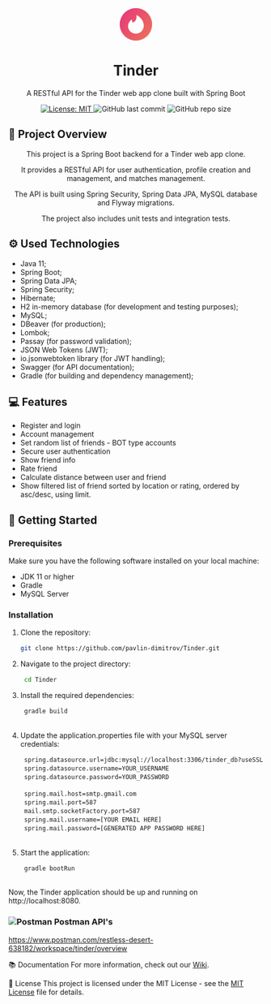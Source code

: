 <p align="center">
  <img src="https://github.com/pavlin-dimitrov/Tinder/blob/develop/blob/main/tinder.png" alt="Tinder Logo"/>
</p>

<h1 align="center">Tinder</h1>
<p align="center">A RESTful API for the Tinder web app clone built with Spring Boot</p>

<p align="center">
  <a href="https://github.com/pavlin-dimitrov/Tinder/blob/develop/LICENSE.md">
    <img alt="License: MIT" src="https://img.shields.io/badge/License-MIT-yellow.svg">
  </a>
  <img alt="GitHub last commit" src="https://img.shields.io/github/last-commit/pavlin-dimitrov/Tinder/develop">
  <img alt="GitHub repo size" src="https://img.shields.io/github/repo-size/pavlin-dimitrov/Tinder">
</p>

## 🌟 Project Overview

<p align="center">This project is a Spring Boot backend for a Tinder web app clone.</p> 
<p align="center">It provides a RESTful API for user authentication, profile creation and management, and matches management.</p> 
<p align="center">The API is built using Spring Security, Spring Data JPA, MySQL database and Flyway migrations.</p>
<p align="center">The project also includes unit tests and integration tests.</p>

## ⚙️ Used Technologies

*	Java 11;
*	Spring Boot;
*	Spring Data JPA;
*	Spring Security;
*	Hibernate;
*	H2 in-memory database (for development and testing purposes);
*	MySQL;
*	DBeaver (for production);
*	Lombok;
*	Passay (for password validation);
*	JSON Web Tokens (JWT);
*	io.jsonwebtoken library (for JWT handling);
*	Swagger (for API documentation);
*	Gradle (for building and dependency management);


## 💻 Features

* Register and login
* Account management
* Set random list of friends - BOT type accounts
* Secure user authentication
* Show friend info
* Rate friend
* Calculate distance between user and friend
* Show filtered list of friend sorted by location or rating, ordered by asc/desc, using limit.

## 🚀 Getting Started

### Prerequisites

Make sure you have the following software installed on your local machine:

* JDK 11 or higher
* Gradle
* MySQL Server

### Installation

1. Clone the repository:

   ```sh
   git clone https://github.com/pavlin-dimitrov/Tinder.git
   
2. Navigate to the project directory:

   ```sh
    cd Tinder

3. Install the required dependencies:

   ```sh
    gradle build
    
4. Update the application.properties file with your MySQL server credentials:

   ```sh
    spring.datasource.url=jdbc:mysql://localhost:3306/tinder_db?useSSL=false
    spring.datasource.username=YOUR_USERNAME
    spring.datasource.password=YOUR_PASSWORD

    spring.mail.host=smtp.gmail.com
    spring.mail.port=587
    mail.smtp.socketFactory.port=587
    spring.mail.username=[YOUR EMAIL HERE]
    spring.mail.password=[GENERATED APP PASSWORD HERE]
    
5. Start the application:

   ```sh
    gradle bootRun
    
Now, the Tinder application should be up and running on http://localhost:8080.



### <img src="https://github.com/pavlin-dimitrov/Tinder/blob/develop/blob/main/postman.png" alt="Postman" width="24" height="24"> Postman API's

  https://www.postman.com/restless-desert-638182/workspace/tinder/overview

📚 Documentation
For more information, check out our [Wiki](https://github.com/pavlin-dimitrov/Tinder/wiki).

📄 License
This project is licensed under the MIT License - see the [MIT License](https://github.com/pavlin-dimitrov/Tinder/blob/develop/LICENSE.md) file for details.

